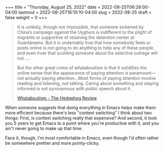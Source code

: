 +++
title = "Thursday, August 25, 2022"
date = 2022-08-25T06:26:00-04:00
lastmod = 2022-08-25T16:10:10-04:00
slug = 2022-08-25
draft = false
weight = 0
+++

> It is unlikely, though not impossible, that someone sickened by China’s campaign against the Uyghurs is indifferent to the plight of migrants or supportive of retaining the detention center at Guantánamo. But it is undeniably true that how somebody feels or posts online is not going to do anything to help any of these people, and even truer that scolding someone about his selective outrage will not.
> ...
>
> But the other great crime of whataboutism is that it solidifies the online sense that the appearance of paying attention is paramount—not actually paying attention...Most forms of paying attention involve reading and listening, not talking. Caring about something and staying informed is not synonymous with public speech about it.
>
> [Whataboutism - The Hedgehog Review](https://hedgehogreview.com/issues/the-use-and-abuse-of-history/articles/whataboutism)

When someone suggests that doing everything in Emacs helps make them more efficient because there's less "context switching" I think about two things: First, is context switching really that expensive? And second, it took you 5 years to get Emacs to a point where you're productive with it, and you ain't never going to make up that time.

Face it, though, I'm most comfortable in Emacs, even though I'd often rather be somewhere prettier and more pointy-clicky.

[//]: # "Exported with love from a post written in Org mode"
[//]: # "- https://github.com/kaushalmodi/ox-hugo"
